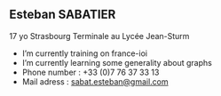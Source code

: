 ## Esteban SABATIER
17 yo
Strasbourg
Terminale au Lycée Jean-Sturm

<!--
**Tueur-dombres/Tueur-dombres** is a  _special_  repository because its `README.md` (this file) appears on my GitHub profile.
-->
- I’m currently training on france-ioi
- I’m currently learning some generality about graphs
- Phone number : +33 (0)7 76 37 33 13
- Mail adress : sabat.esteban@gmail.com
